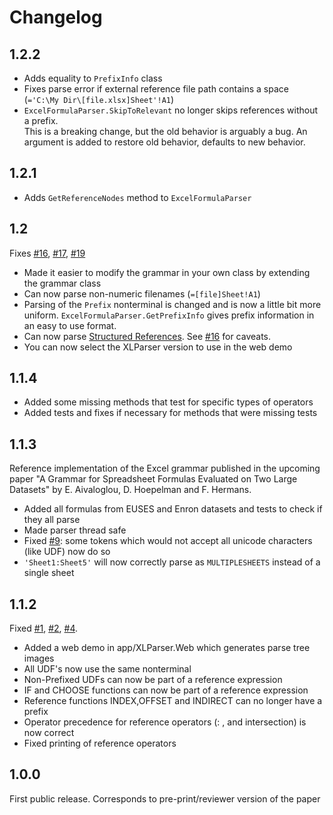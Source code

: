 # Changelog

<!--*Changes which are in this source code, but not yet in a release*:-->

## 1.2.2

* Adds equality to `PrefixInfo` class
* Fixes parse error if external reference file path contains a space (`='C:\My Dir\[file.xlsx]Sheet'!A1`)
* `ExcelFormulaParser.SkipToRelevant` no longer skips references without a prefix.
<br> This is a breaking change, but the old behavior is arguably a bug. An argument is added to restore old behavior, defaults to new behavior.

## 1.2.1

* Adds `GetReferenceNodes` method to `ExcelFormulaParser`

## 1.2

Fixes [#16](https://github.com/PerfectXL/XLParser/issues/16), [#17](https://github.com/PerfectXL/XLParser/issues/17), [#19](https://github.com/PerfectXL/XLParser/issues/3)

* Made it easier to modify the grammar in your own class by extending the grammar class
* Can now parse non-numeric filenames (`=[file]Sheet!A1`)
* Parsing of the `Prefix` nonterminal is changed and is now a little bit more uniform. `ExcelFormulaParser.GetPrefixInfo` gives prefix information in an easy to use format.
* Can now parse [Structured References](https://support.office.com/en-us/article/Using-structured-references-with-Excel-tables-f5ed2452-2337-4f71-bed3-c8ae6d2b276e). See [#16](https://github.com/PerfectXL/XLParser/issues/16) for caveats.
* You can now select the XLParser version to use in the web demo

## 1.1.4

* Added some missing methods that test for specific types of operators
* Added tests and fixes if necessary for methods that were missing tests

## 1.1.3

Reference implementation of the Excel grammar published in the upcoming paper "A Grammar for Spreadsheet Formulas Evaluated on Two Large Datasets" by E. Aivaloglou, D. Hoepelman and F. Hermans.

* Added all formulas from EUSES and Enron datasets and tests to check if they all parse
* Made parser thread safe
* Fixed [#9](https://github.com/PerfectXL/XLParser/issues/9): some tokens which would not accept all unicode characters (like UDF) now do so
* `'Sheet1:Sheet5'` will now correctly parse as `MULTIPLESHEETS` instead of a single sheet


## 1.1.2

Fixed [#1](https://github.com/PerfectXL/XLParser/issues/1), [#2](https://github.com/PerfectXL/XLParser/issues/2), [#4](https://github.com/PerfectXL/XLParser/issues/4).

* Added a web demo in app/XLParser.Web which generates parse tree images
* All UDF's now use the same nonterminal
* Non-Prefixed UDFs can now be part of a reference expression
* IF and CHOOSE functions can now be part of a reference expression
* Reference functions INDEX,OFFSET and INDIRECT can no longer have a prefix
* Operator precedence for reference operators (: , and intersection) is now correct
* Fixed printing of reference operators

## 1.0.0

First public release.
Corresponds to pre-print/reviewer version of the paper
